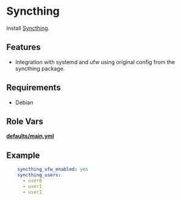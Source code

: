 Syncthing
=========

Install [Syncthing](https://syncthing.net/).

Features
--------

- Integration with systemd and ufw using original config from the syncthing package.

Requirements
------------

- Debian

Role Vars
---------

**[defaults/main.yml](defaults/main.yml)**

Example
-------

```yaml
    syncthing_ufw_enabled: yes
    syncthing_users:
      - user0 
      - user1 
      - user1 
```
